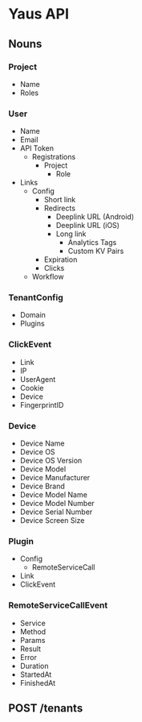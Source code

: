 # Yaus API

## Nouns

### Project
- Name
- Roles

### User
- Name
- Email
- API Token
    - Registrations
        - Project
            - Role
- Links
    - Config
        - Short link
        - Redirects
            - Deeplink URL (Android)
            - Deeplink URL (iOS)
            - Long link
                - Analytics Tags
                - Custom KV Pairs
        - Expiration
        - Clicks
    - Workflow

### TenantConfig
- Domain
- Plugins

### ClickEvent
- Link
- IP
- UserAgent
- Cookie
- Device
- FingerprintID

### Device
- Device Name
- Device OS
- Device OS Version
- Device Model
- Device Manufacturer
- Device Brand
- Device Model Name
- Device Model Number
- Device Serial Number
- Device Screen Size

### Plugin
- Config
    - RemoteServiceCall
- Link
- ClickEvent

### RemoteServiceCallEvent
- Service
- Method
- Params
- Result
- Error
- Duration
- StartedAt
- FinishedAt


## POST /tenants

